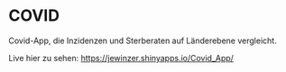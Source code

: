 # COVID
Covid-App, die Inzidenzen und Sterberaten auf Länderebene vergleicht.

Live hier zu sehen: https://jewinzer.shinyapps.io/Covid_App/
